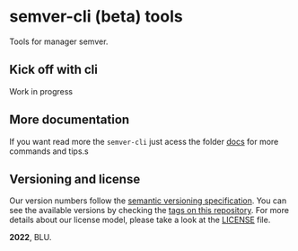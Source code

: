 # semver-cli (beta) tools

Tools for manager semver.

## Kick off with cli
Work in progress

## More documentation
If you want read more the `semver-cli` just acess the folder [docs](docs/README.md#semver-cli-manual) for more commands and tips.s

## Versioning and license

Our version numbers follow the [semantic versioning specification](http://semver.org/). You can see the available versions by checking the [tags on this repository](#). For more details about our license model, please take a look at the [LICENSE](LICENSE) file.

**2022**, BLU.